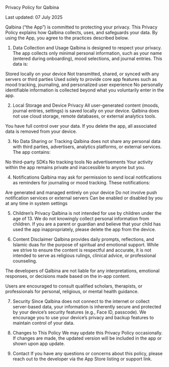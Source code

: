 Privacy Policy for Qalbina

Last updated: 07 July 2025

Qalbina (“the App”) is committed to protecting your privacy. This Privacy Policy explains how Qalbina collects, uses, and safeguards your data. By using the App, you agree to the practices described below.

1. Data Collection and Usage
Qalbina is designed to respect your privacy. The app collects only minimal personal information, such as your name (entered during onboarding), mood selections, and journal entries. This data is:

Stored locally on your device
Not transmitted, shared, or synced with any servers or third parties
Used solely to provide core app features such as mood tracking, journaling, and personalized user experience
No personally identifiable information is collected beyond what you voluntarily enter in the app.

2. Local Storage and Device Privacy
All user-generated content (moods, journal entries, settings) is saved locally on your device. Qalbina does not use cloud storage, remote databases, or external analytics tools.

You have full control over your data. If you delete the app, all associated data is removed from your device.

3. No Data Sharing or Tracking
Qalbina does not share any personal data with third parties, advertisers, analytics platforms, or external services. The app contains:

No third-party SDKs
No tracking tools
No advertisements
Your activity within the app remains private and inaccessible to anyone but you.

4. Notifications
Qalbina may ask for permission to send local notifications as reminders for journaling or mood tracking. These notifications:

Are generated and managed entirely on your device
Do not involve push notification services or external servers
Can be enabled or disabled by you at any time in system settings

5. Children’s Privacy
Qalbina is not intended for use by children under the age of 13. We do not knowingly collect personal information from children. If you are a parent or guardian and believe that your child has used the app inappropriately, please delete the app from the device.

6. Content Disclaimer
Qalbina provides daily prompts, reflections, and Islamic duas for the purpose of spiritual and emotional support. While we strive to ensure the content is respectful and accurate, it is not intended to serve as religious rulings, clinical advice, or professional counseling.

The developers of Qalbina are not liable for any interpretations, emotional responses, or decisions made based on the in-app content.

Users are encouraged to consult qualified scholars, therapists, or professionals for personal, religious, or mental health guidance.

7. Security
Since Qalbina does not connect to the internet or collect server-based data, your information is inherently secure and protected by your device’s security features (e.g., Face ID, passcode). We encourage you to use your device’s privacy and backup features to maintain control of your data.

8. Changes to This Policy
We may update this Privacy Policy occasionally. If changes are made, the updated version will be included in the app or shown upon app update.

9. Contact
If you have any questions or concerns about this policy, please reach out to the developer via the App Store listing or support link.